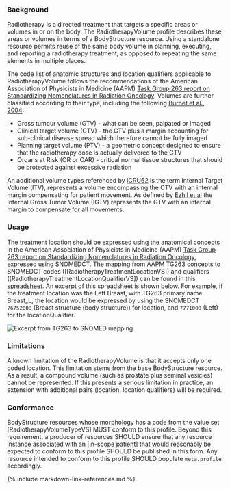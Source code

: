 ### Background
Radiotherapy is a directed treatment that targets a specific areas or volumes in or on the body. The RadiotherapyVolume profile describes these areas or volumes in terms of a BodyStructure resource. Using a standalone resource permits reuse of the same body volume in planning, executing, and reporting a radiotherapy treatment, as opposed to repeating the same elements in multiple places.

The code list of anatomic structures and location qualifiers applicable to RadiotherapyVolume follows the recommendations of the American Association of Physicists in Medicine (AAPM) [Task Group 263 report on Standardizing Nomenclatures in Radiation Oncology](https://www.aapm.org/pubs/reports/RPT_263.pdf). Volumes are further classified according to their type, including the following [Burnet et al., 2004](https://dx.doi.org/10.1102%2F1470-7330.2004.0054):

* Gross tumour volume (GTV) - what can be seen, palpated or imaged
* Clinical target volume (CTV) - the GTV plus a margin accounting for sub-clinical disease spread which therefore cannot be fully imaged
* Planning target volume (PTV) - a geometric concept designed to ensure that the radiotherapy dose is actually delivered to the CTV
* Organs at Risk (OR or OAR) - critical normal tissue structures that should be protected against excessive radiation

An additional volume types referenced by [ICRU62](https://www.icru.org/report/prescribing-recording-and-reporting-photon-beam-therapy-report-62/)
is the term Internal Target Volume (ITV), represents a volume encompassing the CTV with an internal margin compensating for patient movement.  As defined by [Ezhil et al](https://ro-journal.biomedcentral.com/articles/10.1186/1748-717X-4-4) the Internal Gross Tumor Volume (IGTV) represents the GTV with an internal margin to compensate for all movements.

### Usage
The treatment location should be expressed using the anatomical concepts in the American Association of Physicists in Medicine (AAPM) [Task Group 263 report on Standardizing Nomenclatures in Radiation Oncology](https://www.aapm.org/pubs/reports/RPT_263.pdf), expressed using SNOMEDCT.   The mapping from AAPM TG263 concepts to SNOMEDCT codes  ([RadiotherapyTreatmentLocationVS]) and qualifiers ([RadiotherapyTreatmentLocationQualifierVS]) can be found in this [spreadsheet](TG263_Nomenclature_to_SNOMEDCT_Codes_and_Qualifiers.xlsx). An excerpt of this spreadsheet is shown below.
For example, if the treatment location was the Left Breast, with TG263 primary name Breast_L, the location would be expressed by using the SNOMEDCT  `76752008` (Breast structure (body structure))  for location, and `7771000` (Left) for the locationQualifier.

![Excerpt from TG263 to SNOMED mapping](TG263mapping.png)

### Limitations

A known limitation of the RadiotherapyVolume is that it accepts only one coded location. This limitation stems from the base BodyStructure resource. As a result, a compound volume (such as prostate plus seminal vesicles) cannot be represented. If this presents a serious limitation in practice, an extension with additional pairs (location, location qualifiers) will be required.

### Conformance

BodyStructure resources whose morphology has a code from the value set [RadiotherapyVolumeTypeVS] MUST conform to this profile. Beyond this requirement, a producer of resources SHOULD ensure that any resource instance associated with an [in-scope patient] that would reasonably be expected to conform to this profile SHOULD be published in this form. Any resource intended to conform to this profile SHOULD populate `meta.profile` accordingly.

{% include markdown-link-references.md %}
